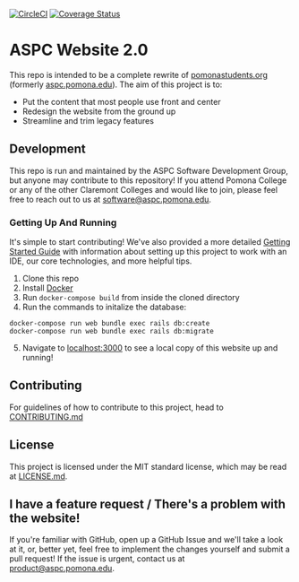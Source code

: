 [![CircleCI](https://circleci.com/gh/aspc/aspc-website/tree/master.svg?style=svg)](https://circleci.com/gh/aspc/aspc-website/tree/master) 
[![Coverage Status](https://coveralls.io/repos/github/aspc/aspc-website/badge.svg?branch=master)](https://coveralls.io/github/aspc/aspc-website?branch=master)


# ASPC Website 2.0

This repo is intended to be a complete rewrite of [pomonastudents.org](https://pomonastudents.org) (formerly [aspc.pomona.edu](http://aspc.pomona.edu)). The aim of this project is to:
 - Put the content that most people use front and center
 - Redesign the website from the ground up
 - Streamline and trim legacy features

## Development
This repo is run and maintained by the ASPC Software Development Group, but anyone may contribute to this repository!
If you attend Pomona College or any of the other Claremont Colleges and would like to join, please feel free to reach out to us at software@aspc.pomona.edu.

### Getting Up And Running
It's simple to start contributing! We've also provided a more detailed [Getting Started Guide](docs/getting-started.md)
with information about setting up this project to work with an IDE, our core technologies, and more helpful tips.

1. Clone this repo
2. Install [Docker](https://docs.docker.com/get-started/#download-and-install-docker)
3. Run `docker-compose build` from inside the cloned directory
4. Run the commands to initalize the database:
```
docker-compose run web bundle exec rails db:create
docker-compose run web bundle exec rails db:migrate
```
5. Navigate to [localhost:3000](http://localhost:3000) to see a local copy of this website up and running!

## Contributing
For guidelines of how to contribute to this project, head to [CONTRIBUTING.md](CONTRIBUTING.md)

## License

This project is licensed under the MIT standard license, which may be read at [LICENSE.md](LICENSE.md).

## I have a feature request / There's a problem with the website!

If you're familiar with GitHub, open up a GitHub Issue and we'll take a look at it, or, better yet, feel free to implement the changes
yourself and submit a pull request! If the issue is urgent, contact us at product@aspc.pomona.edu.

